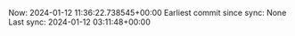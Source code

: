 Now: 2024-01-12 11:36:22.738545+00:00 Earliest commit since sync: None Last sync: 2024-01-12 03:11:48+00:00
